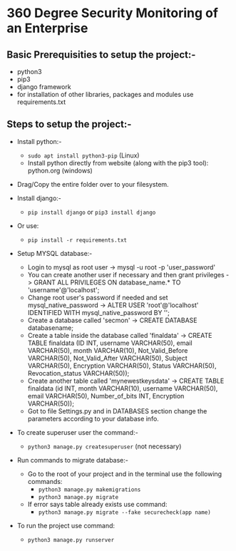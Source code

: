 # 360 Degree Security Monitoring of an Enterprise

## Basic Prerequisities to setup the project:-
* python3
* pip3
* django framework
* for installation of other libraries, packages and modules use requirements.txt

## Steps to setup the project:-
* Install python:-
	* `sudo apt install python3-pip` (Linux)
	* Install python directly from website (along with the pip3 tool): python.org (windows)

* Drag/Copy the entire folder over to your filesystem.

* Install django:-
	* `pip install django` or `pip3 install django`

* Or use:
	* `pip install -r requirements.txt`

* Setup MYSQL database:-
	* Login to mysql as root user -> mysql -u root -p 'user_password'
	* You can create another user if necessary and then grant privileges -> GRANT ALL PRIVILEGES ON database_name.* TO 'username'@'localhost';
	* Change root user's password if needed and set mysql_native_password -> ALTER USER 'root'@'localhost' IDENTIFIED WITH mysql_native_password BY '<password>';
	* Create a database called 'secmon' -> CREATE DATABASE databasename;
	* Create a table inside the database called 'finaldata' -> CREATE TABLE finaldata (ID INT, username VARCHAR(50), email VARCHAR(50), month VARCHAR(10), Not_Valid_Before VARCHAR(50), Not_Valid_After VARCHAR(50), Subject VARCHAR(50), Encryption VARCHAR(50), Status VARCHAR(50), Revocation_status VARCHAR(50));
	* Create another table called 'mynewestkeysdata' -> CREATE TABLE finaldata (id INT, month VARCHAR(10), username VARCHAR(50), email VARCHAR(50), Number_of_bits INT, Encryption VARCHAR(50));
	* Got to file Settings.py and in DATABASES section change the parameters according to your database info.

* To create superuser user the command:-
	* `python3 manage.py createsuperuser` (not necessary)


* Run commands to migrate database:-
	* Go to the root of your project and in the terminal use the following commands:
		* `python3 manage.py makemigrations`
		* `python3 manage.py migrate`
	* If error says table already exists use command:
		* `python3 manage.py migrate --fake securecheck(app name)`

* To run the project use command:
	* `python3 manage.py runserver`
